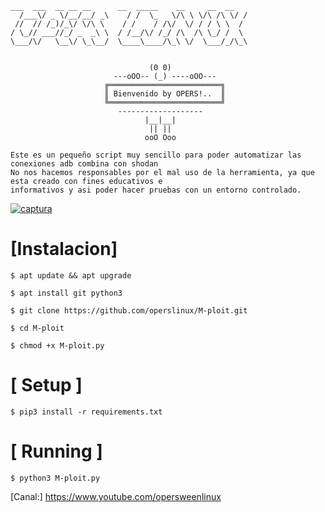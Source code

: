 ```
___  ___  __ __ __      __  _____    __     __  __
  /___\/ _ \/__/__/ _\    / /  \_   \/\ \ \/\ /\ \/ /
 //  // /_)/_\/ \/\ \    / /    / /\/  \/ / / \ \  / 
/ \_// ___//_/ _  _\ \  / /__/\/ /_/ /\  /\ \_/ /  \ 
\___/\/   \__\/ \_\__/  \____\____/\_\ \/  \___/_/\_\


                               (0 0) 
                       ---oOO-- (_) ----oOO---    
                     ╔═════════════════════════╗ 
                     ║ Bienvenido by OPERS!..  ║ 
                     ╚═════════════════════════╝ 
                        -------------------
                              |__|__| 
                               || || 
                              ooO Ooo 
```
```
Este es un pequeño script muy sencillo para poder automatizar las conexiones adb combina con shodan
No nos hacemos responsables por el mal uso de la herramienta, ya que esta creado con fines educativos e
informativos y asi poder hacer pruebas con un entorno controlado.
```
<a href="https://ibb.co/CvNjsmn"><img src="https://i.ibb.co/QnzWjp6/captura.png" alt="captura" border="0"></a>

# [Instalacion]
```
$ apt update && apt upgrade
```
```
$ apt install git python3
```
```
$ git clone https://github.com/operslinux/M-ploit.git
```

```
$ cd M-ploit
```
```
$ chmod +x M-ploit.py
```

# [ Setup ]
```
$ pip3 install -r requirements.txt
```
# [ Running ]
```
$ python3 M-ploit.py
```

[Canal:] https://www.youtube.com/opersweenlinux
